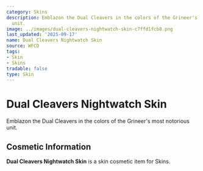 ```yaml
---
category: Skins
description: Emblazon the Dual Cleavers in the colors of the Grineer's most notorious
  unit.
image: ../images/dual-cleavers-nightwatch-skin-c7ffd1fcb8.png
last_updated: '2025-09-17'
name: Dual Cleavers Nightwatch Skin
source: WFCD
tags:
- Skin
- Skins
tradable: false
type: Skin
---
```


# Dual Cleavers Nightwatch Skin

Emblazon the Dual Cleavers in the colors of the Grineer's most notorious unit.

## Cosmetic Information

**Dual Cleavers Nightwatch Skin** is a skin cosmetic item for Skins.

